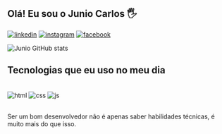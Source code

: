 
##  Olá! Eu sou o Junio Carlos 🖐️

[![linkedin](https://img.shields.io/badge/LinkedIn-0077B5?style=for-the-badge&logo=linkedin&logoColor=white)](https://www.linkedin.com/in/junio-carlos-203b21215)
[![instagram](https://img.shields.io/badge/Instagram-E4405F?style=for-the-badge&logo=instagram&logoColor=white)](https://www.instagram.com/jcj_junyo)
[![facebook](https://img.shields.io/badge/Facebook-1877F2?style=for-the-badge&logo=facebook&logoColor=white)](https://www.facebook.com/junio.carlos.165)

![Junio GitHub stats](https://github-readme-stats.vercel.app/api?username=juniocarlos&show_icons=true&theme=chartreuse-dark)



##  Tecnologias que eu uso no meu dia

<div style = "display: inline_block"> <br/>
<div style = "display: inline_block">
  <img align = "center" alt = "html" src = "https://img.shields.io/badge/HTML-239120?style=for-the-badge&logo=html5&logoColor=white" />
  <img align = "center" alt = "css" src = "https://img.shields.io/badge/CSS-239120?&style=for-the-badge&logo=css3&logoColor=white" />
  <img align = "center" alt = "js" src = "https://img.shields.io/badge/JavaScript-F7DF1E?style=for-the-badge&logo=javascript&logoColor=black" /></div><br>


Ser um bom desenvolvedor não é apenas saber habilidades técnicas, é
muito mais do que isso.



>
